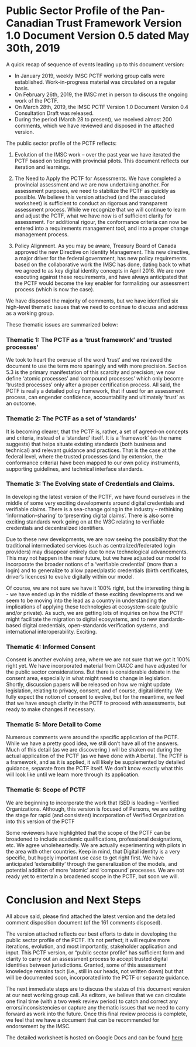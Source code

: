 # Public Sector Profile of the Pan-Canadian Trust Framework Version 1.0 Document Version 0.5 dated May 30th, 2019

A quick recap of sequence of events leading up to this document version:

* In January 2019, weekly IMSC PCTF working group calls were established.  Work-in-progress material was circulated on a regular basis. 
* On February 26th, 2019, the IMSC met in person to discuss the ongoing work of the PCTF. 
* On March 28th, 2019, the IMSC PCTF Version 1.0 Document Version 0.4 Consultation Draft was released.
* During the period (March 28 to present), we received almost 200 comments, which we have reviewed and disposed in the attached version.

The public sector profile of the PCTF reflects:

1)	Evolution of the IMSC work – over the past year we have iterated the PCTF based on testing with provincial pilots. This document reflects our iteration and learnings.

2)	The Need to Apply the PCTF for Assessments. We have completed a provincial assessment and we are now undertaking another. For assessment purposes, we need to stabilize the PCTF as quickly as possible. We believe this version attached (and the associated worksheet) is sufficient to conduct an rigorous and transparent assessment process. While we recognize that we will continue to learn and adjust the PCTF, what we have now is of sufficient clarity for assessment. For additional rigour, the conformance criteria can now be entered into a requirements management tool, and into a proper change management process. 

3)	Policy Alignment. As you may be aware, Treasury Board of Canada approved the new Directive on Identity Management. This new directive, a major driver for the federal government, has new policy requirements based on the collaborative work the IMSC has done, dating back to what we agreed to as key digital identity concepts in April 2016. We are now executing against these requirements, and have always anticipated that the PCTF would become the key enabler for formalizing our assessment process (which is now the case).

We have disposed the majority of comments, but we have identified six high-level thematic issues that we need to continue to discuss and address as a working group. 

These thematic issues are summarized below:

### Thematic 1: The PCTF as a ‘trust framework’ and ‘trusted processes’

We took to heart the overuse of the word ‘trust’ and we reviewed the document to use the term more sparingly and with more precision. Section 5.3 is the primary manifestation of this scarcity and precision; we now define ‘atomic processes’ and ‘compound processes’ which only become ‘trusted processes’ only after a proper certification process. All said, the PCTF is really a detailed policy framework, that if used for an assessment process, can engender confidence, accountability and ultimately ‘trust’ as an outcome.

### Thematic 2: The PCTF as a set of ‘standards’
It is becoming clearer, that the PCTF is, rather, a set of agreed-on concepts and criteria, instead of a ‘standard’ itself. It is a ‘framework’ (as the name suggests) that helps situate existing standards (both business and technical) and relevant guidance and practices. That is the case at the federal level, where the trusted processes (and by extension, the conformance criteria) have been mapped to our own policy instruments, supporting guidelines, and technical interface standards.

### Thematic 3: The Evolving state of Credentials and Claims.
In developing the latest version of the PCTF, we have found ourselves in the middle of some very exciting developments around digital credentials and verifiable claims. There is a sea-change going in the industry – rethinking ‘information-sharing’ to ‘presenting digital claims’. There is also some exciting standards work going on at the W3C relating to verifiable credentials and decentralized identifiers.

Due to these new developments, we are now seeing the possibility that the traditional intermediated services (such as centralized/federated login providers) may disappear entirely due to new technological advancements. This may not happen in the near future, but we have adjusted our model to incorporate the broader notions of a ‘verifiable credential’ (more than a login) and to generalize to allow paper/plastic credentials (birth certificates, driver’s licences) to evolve digitally within our model. 

Of course, we are not sure we have it 100% right, but the interesting thing is -  we have ended up in the middle of these exciting developments and we seem to be moving into the lead as a country in understanding the implications of applying these technologies at ecosystem-scale (public and/or private). As such, we are getting lots of inquiries on how the PCTF might facilitate the migration to digital ecosystems, and to new standards-based digital credentials, open-standards verification systems, and international interoperability. Exciting.

### Thematic 4: Informed Consent

Consent is another evolving area, where we are not sure that we got it 100% right yet. We have incorporated material from DIACC and have adjusted for the public sector considerations. But there is considerable debate in the consent area, especially in what might need to change in legislation. Shortly, discussion papers will be released on how we might update legislation, relating to privacy, consent, and of course, digital identity. We fully expect the notion of consent to evolve, but for the meantime, we feel  that we have enough clarity in the PCTF to proceed with assessments, but ready to make changes if necessary.

### Thematic 5: More Detail to Come

Numerous comments were around the specific application of the PCTF. While we have a pretty good idea, we still don’t have all of the answers. Much of this detail (as we are discovering ) will be shaken out during the actual application of the PCTF (as we have done with Alberta). The PCTF is a framework, and as it is applied, it will likely be supplemented by detailed guidance, separate from the PCTF itself. We don’t know exactly what this will look like until we learn more through its application.

### Thematic 6: Scope of PCTF
We are beginning to incorporate the work that ISED is leading – Verified Organizations. Although, this version is focused of Persons, we are setting the stage for rapid (and consistent) incorporation of Verified Organization into this version of the PCTF

Some reviewers have highlighted that the scope of the PCTF can be broadened to include academic qualifications, professional designations, etc. We agree wholeheartedly. We are actually experimenting with pilots in the area with other countries. Keep in mind, that Digital identity is a very specific, but hugely important use case to get right first. We have anticipated ‘extensibility’ through the generalization of the models, and potential addition of more ‘atomic’ and ‘compound’ processes. We are not ready yet to entertain a broadened scope in the PCTF, but soon we will.

# Conclusion and Next Steps

All above said, please find attached the latest version and the detailed comment disposition document (of the 161 comments disposed).

The version attached reflects our best efforts to date in developing the public sector profile of the PCTF. It’s not perfect; it will require more iterations, evolution, and most importantly, stakeholder application and input. This PCTF version, or “public sector profile” has sufficient form and clarity to carry out an assessment process to accept trusted digital identities between jurisdictions. Granted, some of this assessment knowledge remains tacit (i.e., still in our heads, not written down) but that will be documented soon, incorporated into the PCTF or separate guidance.

The next immediate steps are to discuss the status of this document version at our next working group call. As editors, we believe that we can circulate one final time (with a two week review period) to catch and correct any errors/inconsistencies or capture any thematic issues that we need to carry forward as work into the future. Once this final review process is complete, we feel that we have a document that can be recommended for endorsement by the IMSC. 


The detailed worksheet is hosted on Google Docs and can be found [here](https://docs.google.com/spreadsheets/d/1eukZkgdwXdskUlzaKR-cU3TjacunKY1OAyIRioFUnp8/edit?usp=sharing)
